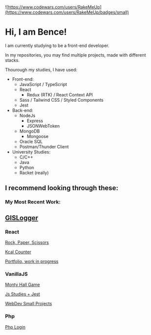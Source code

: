 ![https://www.codewars.com/users/RakeMeUp](https://www.codewars.com/users/RakeMeUp/badges/small)

# Hi, I am Bence!

I am currently studying to be a front-end developer.

In my repositories, you may find multiple projects, made with different stacks.

Thourough my studies, I have used:
- Front-end:
  - JavaScript / TypeScript 
  - React
    - Redux (RTK) / React Context API
  - Sass / Tailwind CSS / Styled Components
  - Jest
- Back-end:
  - NodeJs
    - Express
    - JSONWebToken
  - MongoDB
    - Mongoose
  - Oracle SQL
  - Postman/Thunder Client
- University Studies:
  - C/C++
  - Java
  - Python
  - Racket (really)

## I recommend looking through these:

### My Most Recent Work:
 [GISLogger](https://github.com/RakeMeUp/nextgis)
---

### React

  [Rock, Paper, Scissors](https://github.com/RakeMeUp/RoPaSci)

  [Kcal Counter](https://github.com/RakeMeUp/Kcal-Counter)
  
  [Portfolio, work in progress](https://github.com/RakeMeUp/portfolioReact)
 
### VanillaJS

  [Monty Hall Game](https://github.com/RakeMeUp/MontyHall)

  [Js Studies + Jest](https://github.com/RakeMeUp/JS-exercises)

  [WebDev Small Projects](https://github.com/RakeMeUp/WebDevProjects)

### Php
  [Php Login](https://github.com/RakeMeUp/php-login)
